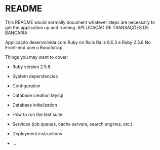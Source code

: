 # README

This README would normally document whatever steps are necessary to get the
application up and running.
 APLLICAÇÃO DE TRANSAÇÕES DE BANCÁRIA 

Applicação desenvolvida com Ruby on Rails
Rails 6.0.3 e Ruby 2.5.8
No Front-end usei o Boootstrap

Things you may want to cover:

* Ruby version
2.5.8
* System dependencies

* Configuration

* Database creation
Mysql
* Database initialization

* How to run the test suite

* Services (job queues, cache servers, search engines, etc.)

* Deployment instructions

* ...
